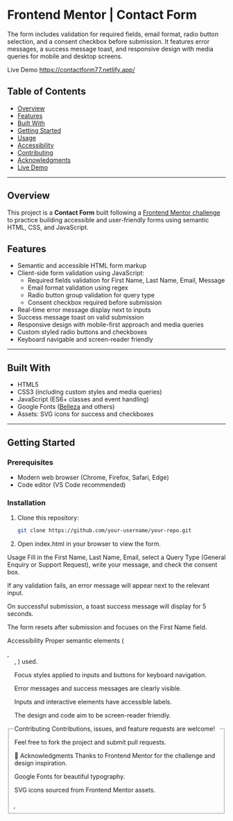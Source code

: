 # Frontend Mentor | Contact Form

The form includes validation for required fields, email format, radio button selection, and a consent checkbox before submission. It features error messages, a success message toast, and responsive design with media queries for mobile and desktop screens.

Live Demo https://contactform77.netlify.app/

## Table of Contents

- [Overview](#overview)
- [Features](#features)
- [Built With](#built-with)
- [Getting Started](#getting-started)
- [Usage](#usage)
- [Accessibility](#accessibility)
- [Contributing](#contributing)
- [Acknowledgments](#acknowledgments)
- [Live Demo](#live-demo)

---

## Overview

This project is a **Contact Form** built following a [Frontend Mentor challenge](https://www.frontendmentor.io/challenges/contact-form-NqpKt39at) to practice building accessible and user-friendly forms using semantic HTML, CSS, and JavaScript.

## Features

- Semantic and accessible HTML form markup
- Client-side form validation using JavaScript:
  - Required fields validation for First Name, Last Name, Email, Message
  - Email format validation using regex
  - Radio button group validation for query type
  - Consent checkbox required before submission
- Real-time error message display next to inputs
- Success message toast on valid submission
- Responsive design with mobile-first approach and media queries
- Custom styled radio buttons and checkboxes
- Keyboard navigable and screen-reader friendly

---

## Built With

- HTML5
- CSS3 (including custom styles and media queries)
- JavaScript (ES6+ classes and event handling)
- Google Fonts ([Belleza](https://fonts.google.com/specimen/Belleza) and others)
- Assets: SVG icons for success and checkboxes

---

## Getting Started

### Prerequisites

- Modern web browser (Chrome, Firefox, Safari, Edge)
- Code editor (VS Code recommended)

### Installation

1. Clone this repository:

   ```bash
   git clone https://github.com/your-username/your-repo.git

   ```

2. Open index.html in your browser to view the form.

Usage
Fill in the First Name, Last Name, Email, select a Query Type (General Enquiry or Support Request), write your message, and check the consent box.

If any validation fails, an error message will appear next to the relevant input.

On successful submission, a toast success message will display for 5 seconds.

The form resets after submission and focuses on the First Name field.

Accessibility
Proper semantic elements (<form>, <fieldset>, <legend>, <label>) used.

Focus styles applied to inputs and buttons for keyboard navigation.

Error messages and success messages are clearly visible.

Inputs and interactive elements have accessible labels.

The design and code aim to be screen-reader friendly.

Contributing
Contributions, issues, and feature requests are welcome!

Feel free to fork the project and submit pull requests.

📌 Acknowledgments
Thanks to Frontend Mentor for the challenge and design inspiration.

Google Fonts for beautiful typography.

SVG icons sourced from Frontend Mentor assets.
